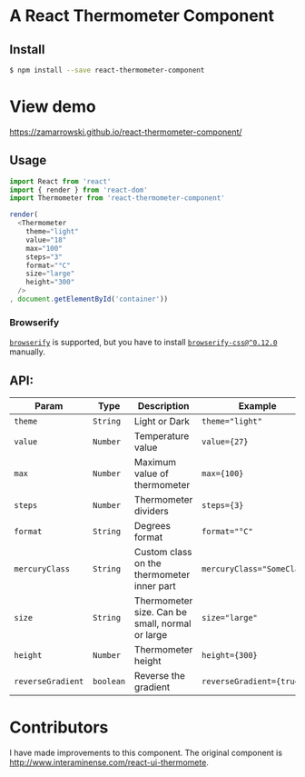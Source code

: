 # A React Thermometer Component

## Install

```sh
$ npm install --save react-thermometer-component
```

# View demo

https://zamarrowski.github.io/react-thermometer-component/

## Usage

```js
import React from 'react'
import { render } from 'react-dom'
import Thermometer from 'react-thermometer-component'

render(
  <Thermometer
    theme="light"
    value="18"
    max="100"
    steps="3"
    format="°C"
    size="large"
    height="300"
  />
, document.getElementById('container'))
```

### Browserify

[`browserify`](https://npmjs.com/packages/browserify) is supported, but you have to install [`browserify-css@^0.12.0`](https://npmjs.com/packages/browserify-css) manually.


## API:

| Param | Type | Description | Example | Default |
| --- | --- | --- | --- | --- |
| `theme` | `String` | Light or Dark | `theme="light"` | light |
| `value` | `Number` | Temperature value | `value={27}` | 0 |
| `max` | `Number` | Maximum value of thermometer | `max={100}` | 100 |
| `steps` | `Number` | Thermometer dividers | `steps={3}` | 0 |
| `format` | `String` | Degrees format | `format="°C"` | '' |
| `mercuryClass` | `String` | Custom class on the thermometer inner part | `mercuryClass="SomeClass"` | '' |
| `size` | `String` | Thermometer size. Can be small, normal or large | `size="large"` | normal |
| `height` | `Number` | Thermometer height | `height={300}` | 200 |
| `reverseGradient` | `boolean` | Reverse the gradient | `reverseGradient={true}` | false |

# Contributors

I have made improvements to this component. The original component is http://www.interaminense.com/react-ui-thermomete.
